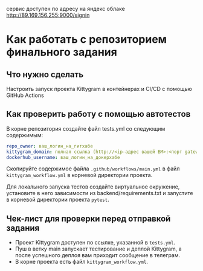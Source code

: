 сервис доступен по адресу на яндекс облаке http://89.169.156.255:9000/signin

#  Как работать с репозиторием финального задания

## Что нужно сделать

Настроить запуск проекта Kittygram в контейнерах и CI/CD с помощью GitHub Actions

## Как проверить работу с помощью автотестов

В корне репозитория создайте файл tests.yml со следующим содержимым:
```yaml
repo_owner: ваш_логин_на_гитхабе
kittygram_domain: полная ссылка (http://<ip-адрес вашей ВМ>:<порт gateway>) на ваш проект Kittygram
dockerhub_username: ваш_логин_на_докерхабе
```

Скопируйте содержимое файла `.github/workflows/main.yml` в файл `kittygram_workflow.yml` в корневой директории проекта.

Для локального запуска тестов создайте виртуальное окружение, установите в него зависимости из backend/requirements.txt и запустите в корневой директории проекта `pytest`.

## Чек-лист для проверки перед отправкой задания

- Проект Kittygram доступен по ссылке, указанной в `tests.yml`.
- Пуш в ветку main запускает тестирование и деплой Kittygram, а после успешного деплоя вам приходит сообщение в телеграм.
- В корне проекта есть файл `kittygram_workflow.yml`.


